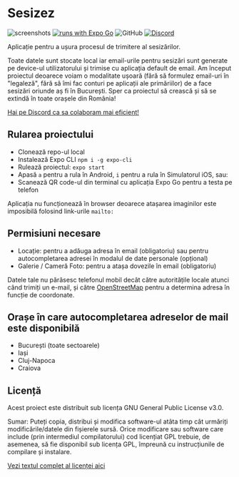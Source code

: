 # Sesizez
![screenshots](https://user-images.githubusercontent.com/17914968/165262030-6bcf93bc-2655-4ccc-90e2-150b93c9ccd9.jpg)
[![runs with Expo Go](https://img.shields.io/badge/Runs%20with%20Expo%20Go-4630EB.svg?style=flat-square&logo=EXPO&labelColor=f3f3f3&logoColor=000)](https://expo.dev/client)
![GitHub](https://img.shields.io/github/license/alexbulintis/sesizez?style=flat-square)
[![Discord](https://img.shields.io/discord/969155519233277952?style=flat-square)](https://discord.gg/qSqZ9PaqQY)

Aplicație pentru a ușura procesul de trimitere al sesizărilor.

Toate datele sunt stocate local iar email-urile pentru sesizări sunt generate pe device-ul utilizatorului și trimise cu aplicația default de email. Am început proiectul deoarece voiam o modalitate ușoară (fără să formulez email-uri în "legaleză", fără să îmi fac conturi pe aplicații ale primăriilor) de a face sesizări oriunde aș fi în București. Sper ca proiectul să crească și să se extindă în toate orașele din România!

[Hai pe Discord ca sa colaboram mai eficient!](https://discord.gg/qSqZ9PaqQY)

## Rularea proiectului

  - Clonează repo-ul local
  - Instalează Expo CLI `npm i -g expo-cli`
  - Rulează proiectul: `expo start`
  - Apasă `a` pentru a rula în Android, `i` pentru a rula în Simulatorul iOS, sau:
  - Scanează QR code-ul din terminal cu aplicația Expo Go pentru a testa pe telefon

Aplicația nu funcționează în browser deoarece atașarea imaginilor este imposibilă folosind link-urile `mailto:`

## Permisiuni necesare

  - Locație: pentru a adăuga adresa în email (obligatoriu) sau pentru autocompletarea adresei în modalul de date personale (opțional)
  - Galerie / Cameră Foto: pentru a atașa dovezile în email (obligatoriu)

Datele tale nu părăsesc telefonul mobil decât către autoritățile locale atunci când trimiți un e-mail, și către [OpenStreetMap](https://www.openstreetmap.org/about) pentru a determina adresa în funcție de coordonate.

## Orașe în care autocompletarea adreselor de mail este disponibilă

  - București (toate sectoarele)
  - Iași
  - Cluj-Napoca
  - Craiova

## Licență

Acest proiect este distribuit sub licența GNU General Public License v3.0. 

Sumar: Puteți copia, distribui și modifica software-ul atâta timp cât urmăriți modificările/datele din fișierele sursă. Orice modificare sau software care include (prin intermediul compilatorului) cod licențiat GPL trebuie, de asemenea, să fie disponibil sub licența GPL, împreună cu instrucțiunile de compilare și instalare.

[Vezi textul complet al licenței aici](https://tldrlegal.com/license/gnu-general-public-license-v3-(gpl-3)#fulltext)
